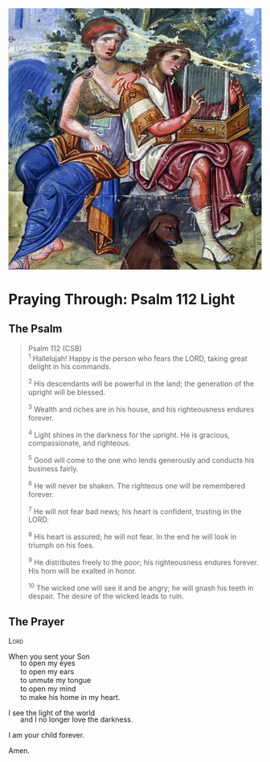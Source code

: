 <img class="intro-right" src="art-paris-psalter.jpg">

<style>
  li {list-style-type: none;}
  p + ul {
    margin-top: -18px;
}
</style>

# Praying Through: Psalm 112 Light

## The Psalm

>Psalm 112 (CSB)  
><sup>1</sup> Hallelujah! Happy is the person who fears the LORD, taking great delight in his commands. 
>
><sup>2</sup> His descendants will be powerful in the land; the generation of the upright will be blessed. 
>
><sup>3</sup> Wealth and riches are in his house, and his righteousness endures forever. 
>
><sup>4</sup> Light shines in the darkness for the upright. He is gracious, compassionate, and righteous. 
>
><sup>5</sup> Good will come to the one who lends generously and conducts his business fairly. 
>
><sup>6</sup> He will never be shaken. The righteous one will be remembered forever. 
>
><sup>7</sup> He will not fear bad news; his heart is confident, trusting in the LORD. 
>
><sup>8</sup> His heart is assured; he will not fear. In the end he will look in triumph on his foes. 
>
><sup>9</sup> He distributes freely to the poor; his righteousness endures forever. His horn will be exalted in honor. 
>
><sup>10</sup> The wicked one will see it and be angry; he will gnash his teeth in despair. The desire of the wicked leads to ruin.

## The Prayer

<div style="font-variant: small-caps;">
Lord
</div>

When you sent your Son
* to open my eyes
* to open my ears
* to unmute my tongue
* to open my mind
* to make his home in my heart.

I see the light of the world
* and I no longer love the darkness.

I am your child forever.

Amen.
